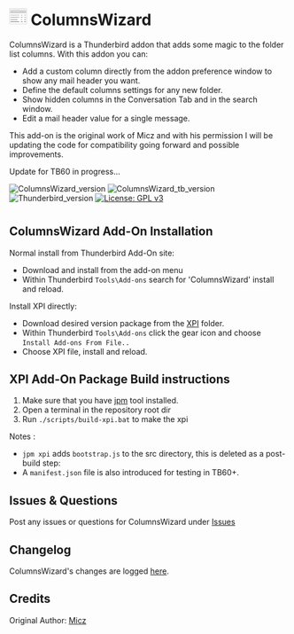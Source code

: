 # ![ColumnsWizard icon](rep-resources/images/mzcw-icon.png "ColumnsWizard")  ColumnsWizard

ColumnsWizard is a Thunderbird addon that adds some magic to the folder list columns.
With this addon you can:
  * Add a custom column directly from the addon preference window to show any mail header you want.
  * Define the default columns settings for any new folder.
  * Show hidden columns in the Conversation Tab and in the search window.
  * Edit a mail header value for a single message.

This add-on is the original work of Micz and with his permission I will be updating
the code for compatibility going forward and possible improvements.

Update for TB60 in progress...

![ColumnsWizard_version](https://img.shields.io/badge/version-v6.1-darkorange.png?label=ColumnsWizard)
![ColumnsWizard_tb_version](https://img.shields.io/badge/version-v6.1-blue.png?label=Thunderbird%20Add-On)
![Thunderbird_version](https://img.shields.io/badge/version-v38.0_--_58.*-blue.png?label=Thunderbird)
[![License: GPL v3](https://img.shields.io/badge/GPL%20v3-red.png)](src/LICENSE)
#

## ColumnsWizard Add-On Installation

Normal install from Thunderbird Add-On site:
- Download and install from the add-on menu
- Within Thunderbird ``Tools\Add-ons`` search for 'ColumnsWizard' install and reload.

Install XPI directly:
- Download desired version package from the [XPI](xpi) folder.
- Within Thunderbird ``Tools\Add-ons`` click the gear icon and choose ``Install Add-ons From File..``
- Choose XPI file, install and reload.

## XPI Add-On Package Build instructions

1. Make sure that you have [jpm](https://developer.mozilla.org/en-US/Add-ons/SDK/Tools/jpm#Installation) tool installed.
2. Open a terminal in the repository root dir
3. Run ``./scripts/build-xpi.bat`` to make the xpi

Notes : 
- ``jpm xpi`` adds ``bootstrap.js`` to the src directory, this is deleted as a post-build step: 
- A ``manifest.json`` file is also introduced for testing in TB60+.

## Issues & Questions
Post any issues or questions for ColumnsWizard under [Issues](https://github.com/micz/ColumnsWizard/issues)

## Changelog
ColumnsWizard's changes are logged [here](CHANGELOG.md).

## Credits
Original Author: [Micz](https://addons.thunderbird.net/en-US/thunderbird/user/Micz/ "Micz")

